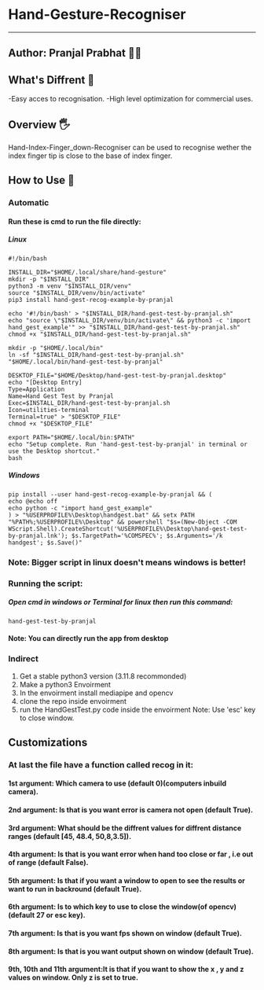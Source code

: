 # Hand-Gesture-Recogniser

---
Author: Pranjal Prabhat 👨‍🔬
---

## What's Diffrent 👀
-Easy acces to recognisation.
-High level optimization for commercial uses.

## Overview 🖐
Hand-Index-Finger_down-Recogniser can be used to recognise wether the index finger tip is close to the base of index finger.

## How to Use 👀
### Automatic
#### Run these is cmd to run the file directly:
##### Linux
```terminal
#!/bin/bash

INSTALL_DIR="$HOME/.local/share/hand-gesture"
mkdir -p "$INSTALL_DIR"
python3 -m venv "$INSTALL_DIR/venv"
source "$INSTALL_DIR/venv/bin/activate"
pip3 install hand-gest-recog-example-by-pranjal

echo '#!/bin/bash' > "$INSTALL_DIR/hand-gest-test-by-pranjal.sh"
echo "source \"$INSTALL_DIR/venv/bin/activate\" && python3 -c 'import hand_gest_example'" >> "$INSTALL_DIR/hand-gest-test-by-pranjal.sh"
chmod +x "$INSTALL_DIR/hand-gest-test-by-pranjal.sh"

mkdir -p "$HOME/.local/bin"
ln -sf "$INSTALL_DIR/hand-gest-test-by-pranjal.sh" "$HOME/.local/bin/hand-gest-test-by-pranjal"

DESKTOP_FILE="$HOME/Desktop/hand-gest-test-by-pranjal.desktop"
echo "[Desktop Entry]
Type=Application
Name=Hand Gest Test by Pranjal
Exec=$INSTALL_DIR/hand-gest-test-by-pranjal.sh
Icon=utilities-terminal
Terminal=true" > "$DESKTOP_FILE"
chmod +x "$DESKTOP_FILE"

export PATH="$HOME/.local/bin:$PATH"
echo "Setup complete. Run 'hand-gest-test-by-pranjal' in terminal or use the Desktop shortcut."
bash
```

##### Windows
```terminal
pip install --user hand-gest-recog-example-by-pranjal && (
echo @echo off
echo python -c "import hand_gest_example"
) > "%USERPROFILE%\Desktop\handgest.bat" && setx PATH "%PATH%;%USERPROFILE%\Desktop" && powershell "$s=(New-Object -COM WScript.Shell).CreateShortcut('%USERPROFILE%\Desktop\hand-gest-test-by-pranjal.lnk'); $s.TargetPath='%COMSPEC%'; $s.Arguments='/k handgest'; $s.Save()"
```
### Note: Bigger script in linux doesn't means windows is better! 

### Running the script:
##### Open cmd in windows or Terminal for linux then run this command:
```terminal
hand-gest-test-by-pranjal
```

#### Note: You can directly run the app from desktop

### Indirect

1. Get a stable python3 version (3.11.8 recommonded)
2. Make a python3 Envoirment
3. In the envoirment install mediapipe and opencv
4. clone the repo inside envoirment
5. run the HandGestTest.py code inside the envoirment
Note: Use 'esc' key to close window.

## Customizations
### At last the file have a function called recog in it:
#### 1st argument: Which camera to use (default 0)(computers inbuild camera).

#### 2nd argument: Is that is you want error is camera not open (default True).

#### 3rd argument: What should be the diffrent values for diffrent distance ranges (default [45, 48.4, 50,8,3.5]).

#### 4th argument: Is that is you want error when hand too close or far , i.e out of range (default False).

#### 5th argument: Is that if you want a window to open to see the results or want to run in backround (default True).

#### 6th argument: Is to which key to use to close the window(of opencv) (default 27 or esc key).

#### 7th argument: Is that is you want fps shown on window (default True). 

#### 8th argument: Is that is you want output shown on window (default True).

#### 9th, 10th and 11th argument:It is that if you want to show the x , y and z values on window. Only z is set to true.
